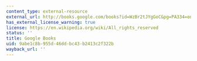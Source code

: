 ```yaml
---
content_type: external-resource
external_url: http://books.google.com/books?id=WzBr2tJYgGoC&pg=PA334=onepage
has_external_license_warning: true
license: https://en.wikipedia.org/wiki/All_rights_reserved
status: ''
title: Google Books
uid: 9abe1c8b-955d-46dd-bc43-b2413c2f322b
wayback_url: ''
---
```

